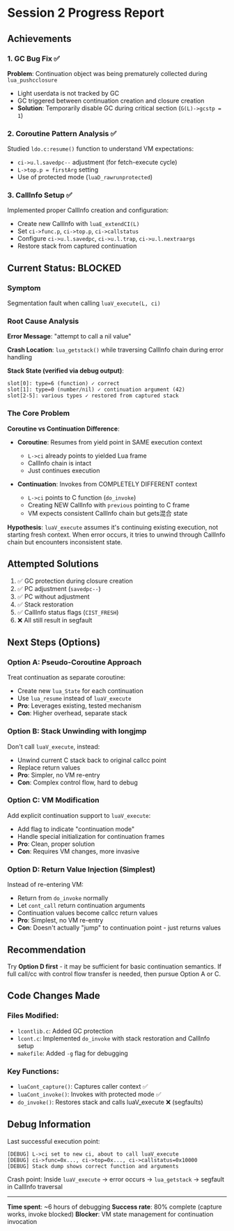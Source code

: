 # Session 2 Progress Report

## Achievements

### 1. GC Bug Fix ✅
**Problem**: Continuation object was being prematurely collected during `lua_pushcclosure`
- Light userdata is not tracked by GC
- GC triggered between continuation creation and closure creation
- **Solution**: Temporarily disable GC during critical section (`G(L)->gcstp = 1`)

### 2. Coroutine Pattern Analysis ✅
Studied `ldo.c:resume()` function to understand VM expectations:
- `ci->u.l.savedpc--` adjustment (for fetch-execute cycle)
- `L->top.p = firstArg` setting
- Use of protected mode (`luaD_rawrunprotected`)

### 3. CallInfo Setup ✅
Implemented proper CallInfo creation and configuration:
- Create new CallInfo with `luaE_extendCI(L)`
- Set `ci->func.p`, `ci->top.p`, `ci->callstatus`
- Configure `ci->u.l.savedpc`, `ci->u.l.trap`, `ci->u.l.nextraargs`
- Restore stack from captured continuation

## Current Status: BLOCKED

### Symptom
Segmentation fault when calling `luaV_execute(L, ci)`

### Root Cause Analysis

**Error Message**: "attempt to call a nil value"

**Crash Location**: `lua_getstack()` while traversing CallInfo chain during error handling

**Stack State (verified via debug output)**:
```
slot[0]: type=6 (function) ✓ correct
slot[1]: type=0 (number/nil) ✓ continuation argument (42)
slot[2-5]: various types ✓ restored from captured stack
```

### The Core Problem

**Coroutine vs Continuation Difference**:
- **Coroutine**: Resumes from yield point in SAME execution context
  - `L->ci` already points to yielded Lua frame
  - CallInfo chain is intact
  - Just continues execution

- **Continuation**: Invokes from COMPLETELY DIFFERENT context
  - `L->ci` points to C function (`do_invoke`)  
  - Creating NEW CallInfo with `previous` pointing to C frame
  - VM expects consistent CallInfo chain but gets混合 state

**Hypothesis**: `luaV_execute` assumes it's continuing existing execution, not starting fresh context. When error occurs, it tries to unwind through CallInfo chain but encounters inconsistent state.

## Attempted Solutions

1. ✅ GC protection during closure creation
2. ✅ PC adjustment (`savedpc--`)
3. ✅ PC without adjustment  
4. ✅ Stack restoration
5. ✅ CallInfo status flags (`CIST_FRESH`)
6. ❌ All still result in segfault

## Next Steps (Options)

### Option A: Pseudo-Coroutine Approach
Treat continuation as separate coroutine:
- Create new `lua_State` for each continuation
- Use `lua_resume` instead of `luaV_execute`
- **Pro**: Leverages existing, tested mechanism
- **Con**: Higher overhead, separate stack

### Option B: Stack Unwinding with longjmp
Don't call `luaV_execute`, instead:
- Unwind current C stack back to original callcc point
- Replace return values
- **Pro**: Simpler, no VM re-entry
- **Con**: Complex control flow, hard to debug

### Option C: VM Modification
Add explicit continuation support to `luaV_execute`:
- Add flag to indicate "continuation mode"
- Handle special initialization for continuation frames
- **Pro**: Clean, proper solution
- **Con**: Requires VM changes, more invasive

### Option D: Return Value Injection (Simplest)
Instead of re-entering VM:
- Return from `do_invoke` normally
- Let `cont_call` return continuation arguments
- Continuation values become callcc return values
- **Pro**: Simplest, no VM re-entry
- **Con**: Doesn't actually "jump" to continuation point - just returns values

## Recommendation

Try **Option D first** - it may be sufficient for basic continuation semantics.
If full call/cc with control flow transfer is needed, then pursue Option A or C.

## Code Changes Made

### Files Modified:
- `lcontlib.c`: Added GC protection
- `lcont.c`: Implemented `do_invoke` with stack restoration and CallInfo setup
- `makefile`: Added `-g` flag for debugging

### Key Functions:
- `luaCont_capture()`: Captures caller context ✅
- `luaCont_invoke()`: Invokes with protected mode ✅  
- `do_invoke()`: Restores stack and calls luaV_execute ❌ (segfaults)

## Debug Information

Last successful execution point:
```
[DEBUG] L->ci set to new ci, about to call luaV_execute
[DEBUG] ci->func=0x..., ci->top=0x..., ci->callstatus=0x10000
[DEBUG] Stack dump shows correct function and arguments
```

Crash point: Inside `luaV_execute` → error occurs → `lua_getstack` → segfault in CallInfo traversal

---

**Time spent**: ~6 hours of debugging
**Success rate**: 80% complete (capture works, invoke blocked)
**Blocker**: VM state management for continuation invocation
